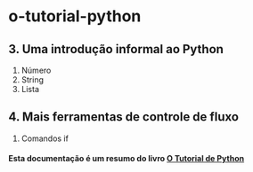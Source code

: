 # o-tutorial-python

## 3. Uma introdução informal ao Python
1. Número
2. String
3. Lista

## 4. Mais ferramentas de controle de fluxo
1. Comandos if

#### Esta documentação é um resumo do livro [O Tutorial de Python](https://docs.python.org/pt-br/3.10/tutorial/introduction.html#lists)